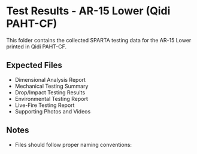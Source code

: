 # Test Results - AR-15 Lower (Qidi PAHT-CF)

This folder contains the collected SPARTA testing data for the AR-15 Lower printed in Qidi PAHT-CF.

## Expected Files
- Dimensional Analysis Report
- Mechanical Testing Summary
- Drop/Impact Testing Results
- Environmental Testing Report
- Live-Fire Testing Report
- Supporting Photos and Videos

## Notes
- Files should follow proper naming conventions:
